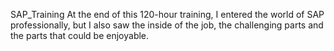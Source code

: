 SAP_Training
At the end of this 120-hour training, I entered the world of SAP professionally, but I also saw the inside of the job, the challenging parts and the parts that could be enjoyable.
